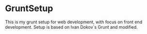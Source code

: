 # GruntSetup

This is my grunt setup for web development, with focus on front end development. Setup is based on Ivan Dokov`s Grunt and modified.